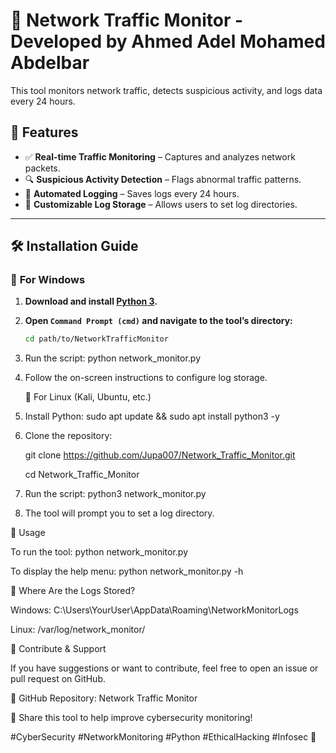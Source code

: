 # 🚀 Network Traffic Monitor - Developed by Ahmed Adel Mohamed Abdelbar  

This tool monitors network traffic, detects suspicious activity, and logs data every 24 hours.  

## 📌 Features  
- ✅ **Real-time Traffic Monitoring** – Captures and analyzes network packets.  
- 🔍 **Suspicious Activity Detection** – Flags abnormal traffic patterns.  
- 📂 **Automated Logging** – Saves logs every 24 hours.  
- 🎯 **Customizable Log Storage** – Allows users to set log directories.  

---

## 🛠 Installation Guide  

### 🔹 **For Windows**  
1. **Download and install [Python 3](https://www.python.org/downloads/).**  

2. **Open `Command Prompt (cmd)` and navigate to the tool’s directory:**  
   ```sh
   cd path/to/NetworkTrafficMonitor
3. Run the script: python network_monitor.py

4. Follow the on-screen instructions to configure log storage.

   🔹 For Linux (Kali, Ubuntu, etc.)
1. Install Python: sudo apt update && sudo apt install python3 -y

2. Clone the repository:

   git clone https://github.com/Jupa007/Network_Traffic_Monitor.git

   cd Network_Traffic_Monitor
   
3. Run the script: python3 network_monitor.py

4. The tool will prompt you to set a log directory.

 📖 Usage

To run the tool: python network_monitor.py

To display the help menu: python network_monitor.py -h

📂 Where Are the Logs Stored?

Windows: C:\Users\YourUser\AppData\Roaming\NetworkMonitorLogs

Linux: /var/log/network_monitor/

🚀 Contribute & Support

If you have suggestions or want to contribute, feel free to open an issue or pull request on GitHub.

🔗 GitHub Repository: Network Traffic Monitor

🔁 Share this tool to help improve cybersecurity monitoring!

#CyberSecurity #NetworkMonitoring #Python #EthicalHacking #Infosec 🚀





